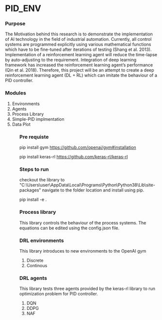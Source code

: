 # PID_ENV

### Purpose

The Motivation behind this research is to demonstrate the implementation of AI technology in the field of industrial automation. Currently, all control systems are programmed explicitly using various mathematical functions which have to be fine-tuned after iterations of testing (Shang et al. 2013). Implementation of a reinforcement learning agent will reduce the time-lapse by auto-adjusting to the requirement. Integration of deep learning framework has increased the reinforcement learning agent’s performance (Qin et al. 2018). Therefore, this project will be an attempt to create a deep reinforcement learning agent (DL + RL) which can imitate the behaviour of a PID controller. 

### Modules

<ol>
<li>Environments</li>
<li>Agents</li>
<li>Process Library</li>
<li>Simple-PID implmentation</li>
<li>Data Plot</li>
<ol>

### Pre requiste

pip install gym
https://github.com/openai/gym#installation

pip install keras-rl
https://github.com/keras-rl/keras-rl

### Steps to run 

checkout the library to 
"C:\Users\user\AppData\Local\Programs\Python\Python38\Lib\site-packages\"
navigate to the folder location and install using pip.

pip install -e .

### Process library

This library controls the behaviour of the process systems.
The equations can be edited using the config.json file.

### DRL environments

This library introduces to new environments to the OpenAI gym

1) Discrete
2) Continous 

### DRL agents

This library tests three agents provided by the keras-rl library to run optimization problem for PID controller.

1) DQN
2) DDPG
3) NAF